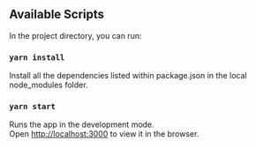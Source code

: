 

## Available Scripts

In the project directory, you can run:

### `yarn install`

Install all the dependencies listed within 
package.json in the local node_modules folder.

### `yarn start`

Runs the app in the development mode.\
Open [http://localhost:3000](http://localhost:3000) to view it in the browser.

